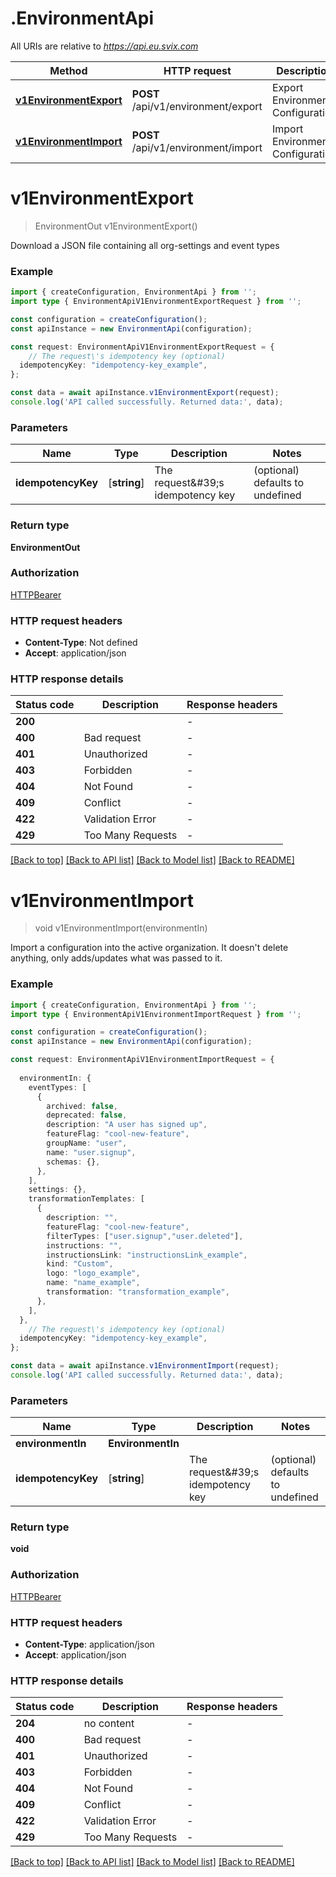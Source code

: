 # .EnvironmentApi

All URIs are relative to *https://api.eu.svix.com*

Method | HTTP request | Description
------------- | ------------- | -------------
[**v1EnvironmentExport**](EnvironmentApi.md#v1EnvironmentExport) | **POST** /api/v1/environment/export | Export Environment Configuration
[**v1EnvironmentImport**](EnvironmentApi.md#v1EnvironmentImport) | **POST** /api/v1/environment/import | Import Environment Configuration


# **v1EnvironmentExport**
> EnvironmentOut v1EnvironmentExport()

Download a JSON file containing all org-settings and event types

### Example


```typescript
import { createConfiguration, EnvironmentApi } from '';
import type { EnvironmentApiV1EnvironmentExportRequest } from '';

const configuration = createConfiguration();
const apiInstance = new EnvironmentApi(configuration);

const request: EnvironmentApiV1EnvironmentExportRequest = {
    // The request\'s idempotency key (optional)
  idempotencyKey: "idempotency-key_example",
};

const data = await apiInstance.v1EnvironmentExport(request);
console.log('API called successfully. Returned data:', data);
```


### Parameters

Name | Type | Description  | Notes
------------- | ------------- | ------------- | -------------
 **idempotencyKey** | [**string**] | The request\&#39;s idempotency key | (optional) defaults to undefined


### Return type

**EnvironmentOut**

### Authorization

[HTTPBearer](README.md#HTTPBearer)

### HTTP request headers

 - **Content-Type**: Not defined
 - **Accept**: application/json


### HTTP response details
| Status code | Description | Response headers |
|-------------|-------------|------------------|
**200** |  |  -  |
**400** | Bad request |  -  |
**401** | Unauthorized |  -  |
**403** | Forbidden |  -  |
**404** | Not Found |  -  |
**409** | Conflict |  -  |
**422** | Validation Error |  -  |
**429** | Too Many Requests |  -  |

[[Back to top]](#) [[Back to API list]](README.md#documentation-for-api-endpoints) [[Back to Model list]](README.md#documentation-for-models) [[Back to README]](README.md)

# **v1EnvironmentImport**
> void v1EnvironmentImport(environmentIn)

Import a configuration into the active organization. It doesn\'t delete anything, only adds/updates what was passed to it.

### Example


```typescript
import { createConfiguration, EnvironmentApi } from '';
import type { EnvironmentApiV1EnvironmentImportRequest } from '';

const configuration = createConfiguration();
const apiInstance = new EnvironmentApi(configuration);

const request: EnvironmentApiV1EnvironmentImportRequest = {
  
  environmentIn: {
    eventTypes: [
      {
        archived: false,
        deprecated: false,
        description: "A user has signed up",
        featureFlag: "cool-new-feature",
        groupName: "user",
        name: "user.signup",
        schemas: {},
      },
    ],
    settings: {},
    transformationTemplates: [
      {
        description: "",
        featureFlag: "cool-new-feature",
        filterTypes: ["user.signup","user.deleted"],
        instructions: "",
        instructionsLink: "instructionsLink_example",
        kind: "Custom",
        logo: "logo_example",
        name: "name_example",
        transformation: "transformation_example",
      },
    ],
  },
    // The request\'s idempotency key (optional)
  idempotencyKey: "idempotency-key_example",
};

const data = await apiInstance.v1EnvironmentImport(request);
console.log('API called successfully. Returned data:', data);
```


### Parameters

Name | Type | Description  | Notes
------------- | ------------- | ------------- | -------------
 **environmentIn** | **EnvironmentIn**|  |
 **idempotencyKey** | [**string**] | The request\&#39;s idempotency key | (optional) defaults to undefined


### Return type

**void**

### Authorization

[HTTPBearer](README.md#HTTPBearer)

### HTTP request headers

 - **Content-Type**: application/json
 - **Accept**: application/json


### HTTP response details
| Status code | Description | Response headers |
|-------------|-------------|------------------|
**204** | no content |  -  |
**400** | Bad request |  -  |
**401** | Unauthorized |  -  |
**403** | Forbidden |  -  |
**404** | Not Found |  -  |
**409** | Conflict |  -  |
**422** | Validation Error |  -  |
**429** | Too Many Requests |  -  |

[[Back to top]](#) [[Back to API list]](README.md#documentation-for-api-endpoints) [[Back to Model list]](README.md#documentation-for-models) [[Back to README]](README.md)


